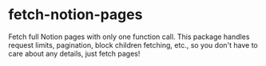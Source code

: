# fetch-notion-pages
Fetch full Notion pages with only one function call. This package handles request limits, pagination, block children fetching, etc., so you don't have to care about any details, just fetch pages!
